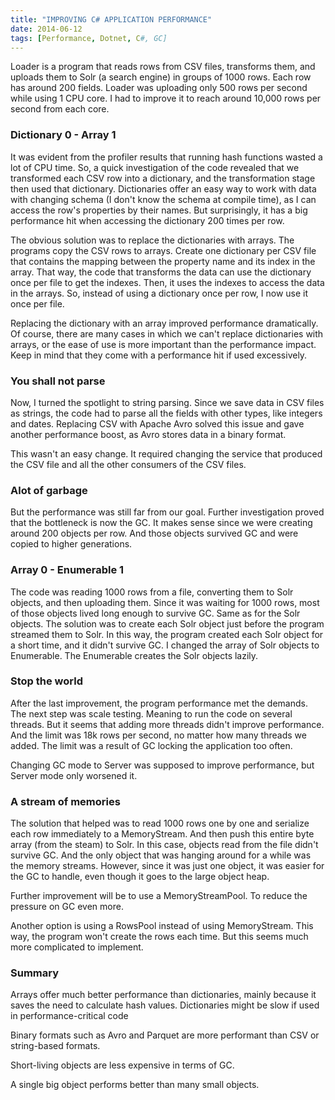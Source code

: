 ```yaml
---
title: "IMPROVING C# APPLICATION PERFORMANCE"
date: 2014-06-12
tags: [Performance, Dotnet, C#, GC]
---
```


Loader is a program that reads rows from CSV files, transforms them, and uploads them to Solr (a search engine) in groups of 1000 rows. Each row has around 200 fields. Loader was uploading only 500 rows per second while using 1 CPU core. I had to improve it to reach around 10,000 rows per second from each core.

<h3>Dictionary 0 - Array 1</h3>
It was evident from the profiler results that running hash functions wasted a lot of CPU time. So, a quick investigation of the code revealed that we transformed each CSV row into a dictionary, and the transformation stage then used that dictionary. Dictionaries offer an easy way to work with data with changing schema (I don't know the schema at compile time), as I can access the row's properties by their names. But surprisingly, it has a big performance hit when accessing the dictionary 200 times per row. 

The obvious solution was to replace the dictionaries with arrays. The programs copy the CSV rows to arrays. Create one dictionary per CSV file that contains the mapping between the property name and its index in the array. That way, the code that transforms the data can use the dictionary once per file to get the indexes. Then, it uses the indexes to access the data in the arrays. So, instead of using a dictionary once per row, I now use it once per file.

Replacing the dictionary with an array improved performance dramatically. Of course, there are many cases in which we can't replace dictionaries with arrays, or the ease of use is more important than the performance impact. Keep in mind that they come with a performance hit if used excessively.

<h3>You shall not parse</h3>
Now, I turned the spotlight to string parsing. Since we save data in CSV files as strings, the code had to parse all the fields with other types, like integers and dates. Replacing CSV with Apache Avro solved this issue and gave another performance boost, as Avro stores data in a binary format.

This wasn't an easy change. It required changing the service that produced the CSV file and all the other consumers of the CSV files.

<h3>Alot of garbage</h3>
But the performance was still far from our goal. Further investigation proved that the bottleneck is now the GC. It makes sense since we were creating around 200 objects per row. And those objects survived GC and were copied to higher generations.

<h3>Array 0 - Enumerable 1</h3>
The code was reading 1000 rows from a file, converting them to Solr objects, and then uploading them. Since it was waiting for 1000 rows, most of those objects lived long enough to survive GC. Same as for the Solr objects. The solution was to create each Solr object just before the program streamed them to Solr. In this way, the program created each Solr object for a short time, and it didn't survive GC. I changed the array of Solr objects to Enumerable. The Enumerable creates the Solr objects lazily.

<h3>Stop the world</h3>
After the last improvement, the program performance met the demands. The next step was scale testing. Meaning to run the code on several threads. But it seems that adding more threads didn't improve performance. And the limit was 18k rows per second, no matter how many threads we added. The limit was a result of GC locking the application too often.

Changing GC mode to Server was supposed to improve performance, but Server mode only worsened it.

<h3>A stream of memories</h3>
The solution that helped was to read 1000 rows one by one and serialize each row immediately to a MemoryStream. And then push this entire byte array (from the steam) to Solr. In this case, objects read from the file didn't survive GC. And the only object that was hanging around for a while was the memory streams. However, since it was just one object, it was easier for the GC to handle, even though it goes to the large object heap.

Further improvement will be to use a MemoryStreamPool. To reduce the pressure on GC even more.

Another option is using a RowsPool instead of using MemoryStream. This way, the program won't create the rows each time. But this seems much more complicated to implement.

<h3>Summary</h3>
Arrays offer much better performance than dictionaries, mainly because it saves the need to calculate hash values. Dictionaries might be slow if used in performance-critical code

Binary formats such as Avro and Parquet are more performant than CSV or string-based formats.

Short-living objects are less expensive in terms of GC.

A single big object performs better than many small objects.
